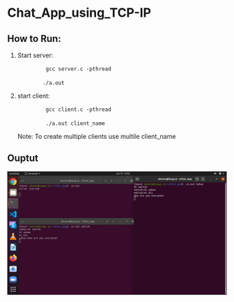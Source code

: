 # Chat_App_using_TCP-IP

## How to Run:

  1) Start server: 
  
  
                  gcc server.c -pthread
   
                 ./a.out
                   
  2) start client:
  
                  gcc client.c -pthread
                  
                  ./a.out client_name
     
     Note: To create multiple clients use multile client_name
     
## Ouptut

![alt text](https://github.com/AatishLanghee/Chat_App_using_TCP-IP/blob/master/Screenshot%20from%202020-06-14%2013-02-25.png)
